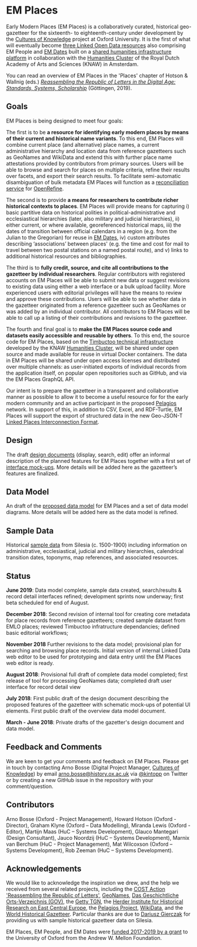 # EM Places
Early Modern Places (EM Places) is a collaboratively curated, historical geo-gazetteer for the sixteenth- to eighteenth-century under development by the [Cultures of Knowledge][1] project at Oxford University. It is the first of what will eventually become [three Linked Open Data resources][2] also comprising EM People and [EM Dates][26] built on a [shared humanities infrastructure platform][3] in collaboration with the [Humanities Cluster][5] of the Royal Dutch Academy of Arts and Sciences (KNAW) in Amsterdam. 

You can read an overview of EM Places in the 'Places' chapter of Hotson & Wallnig (eds.) _[Reassembling the Republic of Letters in the Digital Age: Standards, Systems, Scholarship][31]_ (Göttingen, 2019).

## Goals
EM Places is being designed to meet four goals: 

The first is to be __a resource for identifying early modern places by means of their current and historical name variants__. To this end, EM Places will combine current place (and alternative) place names, a current administrative hierarchy and location data from reference gazetteers such as GeoNames and WikiData and extend this with further place name attestations provided by contributors from primary sources. Users will be able to browse and search for places on multiple criteria, refine their results over facets, and export their search results. To facilitate semi-automatic disambiguation of bulk metadata EM Places will function as a [reconciliation service][28] for [OpenRefine][29]. 

The second is to provide __a means for researchers to contribute richer historical contexts to places__. EM Places will provide means for capturing i) basic partitive data on historical polities in political-administrative and ecclesiastical hierarchies (later, also military and judicial hierarchies), ii) either current, or where available, georeferenced historical maps, iii) the dates of transition between official calendars in a region (e.g. from the Julian to the Gregorian) for reuse in [EM Dates][26], iv) custom attributes describing ‘associations’ between places' (e.g. the time and cost for mail to travel between two postal stations on a named postal route), and v) links to additional historical resources and bibliographies. 

The third is to __fully credit, source, and cite all contributions to the gazetteer by individual researchers__. Regular contributors with registered accounts on EM Places will be able to submit new data or suggest revisions to existing data using either a web interface or a bulk upload facility. More experienced users with editorial privileges will have the means to review and approve these contributions. Users will be able to see whether data in the gazetteer originated from a reference gazetteer such as GeoNames or was added by an individual contributor. All contributors to EM Places will be able to call up a listing of their contributions and revisions to the gazetteer. 

The fourth and final goal is to __make the EM Places source code and datasets easily accessible and reusable by others__. To this end, the source code for EM Places, based on the [Timbuctoo technical infrastructure][3] developed by the KNAW [Humanities Cluster][5], will be shared under open source and made available for reuse in virtual Docker containers. The data in EM Places will be shared under open access licenses and distributed over multiple channels: as user-initiated exports of individual records from the application itself, on popular open repositories such as GitHub, and via the EM Places GraphQL API. 

Our intent is to prepare the gazetteer in a transparent and collaborative manner as possible to allow it to become a useful resource for for the early modern community and an active participant in the proposed [Pelagios][8] network. In support of this, in addition to CSV, Excel, and RDF-Turtle, EM Places will support the export of structured data in the new Geo-JSON-T [Linked Places Interconnection Format][4]. 

## Design
The draft [design documents][10] (display, search, edit) offer an informal description of the planned features for EM Places together with a first set of [interface mock-ups][21]. More details will be added here as the gazetteer’s features are finalized.

## Data Model
An draft of the [proposed data model][11] for EM Places and a set of data model diagrams. More details will be added here as the data model is refined.

## Sample Data
Historical [sample data][30] from Silesia (c. 1500-1900) including information on administrative, ecclesiastical, judicial and military hierarchies, calendrical transition dates, toponyms, map references, and associated resources.

## Status
**June 2019**: Data model complete, sample data created, search/results & record detail interfaces refined; development sprints now underway; first beta scheduled for end of August. 

**December 2018**: Second revision of internal tool for creating core metadata for place records from reference gazetteers; created sample dataset from EMLO places; reviewed Timbuctoo infratructure dependancies; defined basic editorial workflows; 

**November 2018** Further revisions to the data model; provisional plan for searching and browsing place records. Initial version of internal Linked Data web editor to be used for prototyping and data entry until the EM Places web editor is ready.

**August 2018**: Provisional full draft of complete data model completed; first release of tool for processing GeoNames data; completed draft user interface for record detail view

**July 2018**: First public draft of the design document describing the proposed features of the gazetteer with schematic mock-ups of potential UI elements. First public draft of the overview data model document. 

**March - June 2018**: Private drafts of the gazetter's design document and data model.

## Feedback and Comments
We are keen to get your comments and feedback on EM Places. Please get in touch by contacting Arno Bosse (Digital Project Manager, [Cultures of Knowledge][12]) by email [arno.bosse@history.ox.ac.uk][13] via [@kintopp][14] on Twitter or by creating a new GitHub issue in the repository with your comment/question.

## Contributors
Arno Bosse (Oxford - Project Management), Howard Hotson (Oxford - Director), Graham Klyne (Oxford – Data Modelling), Miranda Lewis (Oxford - Editor), Martijn Maas (HuC – Systems Development), Glauco Mantegari (Design Consultant), Jauco Noordzij (HuC – Systems Development), Marnix van Berchum (HuC - Project Management), Mat Wilcoxson (Oxford – Systems Development), Rob Zeeman (HuC – Systems Development).

## Acknowledgements
We would like to acknowledge the inspiration we drew, and the help we received from several related projects, including the [COST Action 'Reassembling the Republic of Letters'][22], [GeoNames][17], [Das Geschichtliche Orts-Verzeichnis (GOV)][15], the [Getty TGN][16], the [Herder Institute for Historical Research on East Central Europe][20], the [Pelagios Project][8], [WikiData][18], and the [World Historical Gazetteer][19]. Particular thanks are due to [Dariusz Gierczak][23] for providing us with sample historical gazetteer data on Silesia.

EM Places, EM People, and EM Dates were [funded 2017-2019 by a grant][2] to the University of Oxford from the Andrew W. Mellon Foundation.

[1]:	culturesofknowledge.org
[2]:	http://www.culturesofknowledge.org/?p=8455
[3]:	https://github.com/HuygensING/timbuctoo
[4]:	https://github.com/LinkedPasts/linked-places
[5]:	https://huc.knaw.nl
[6]:	https://github.com/pelagios/pelagios-cookbook/wiki/Pelagios-Gazetteer-Interconnection-Format
[7]:	https://github.com/pelagios/peripleo
[8]:	http://commons.pelagios.org
[9]:	http://commons.pelagios.org/groups/linked-pasts/forum/topic/from-linking-places-to-a-linked-pasts-network/
[10]:	/design
[11]:	/models
[12]:	http://culturesofknowledge.org
[13]:	mailto:arno.bosse@history.ox.ac.uk
[14]:	http://twitter.com/kintopp
[15]:	http://gov.genealogy.net/search/index
[16]:	https://www.getty.edu/research/tools/vocabularies/tgn/
[17]:	http://geonames.org
[18]:	https://www.wikidata.org
[19]:	http://whgazetteer.org
[20]:	https://www.herder-institut.de/startseite.html
[21]:	/images
[22]:	http://republicofletters.net
[23]:	http://www.republicofletters.net/index.php/portfolio_page/dariusz-gierczak/
[24]: https://github.com/LinkedPasts/lpif
[25]: http://linkedpasts.org
[26]: https://github.com/culturesofknowledge/emdates
[27]: http://emlo.bodleian.ox.ac.uk
[28]: https://github.com/OpenRefine/OpenRefine/wiki/Reconciliation
[29]: https://openrefine.org
[30]: /data
[31]: https://www.univerlag.uni-goettingen.de/handle/3/isbn-978-3-86395-403-1?locale-attribute=en

